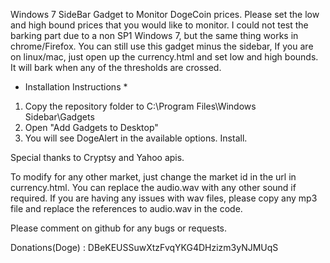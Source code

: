 Windows 7 SideBar Gadget to Monitor DogeCoin prices.  Please set the low and high bound prices that you would like to monitor. I could not test the barking part due to a non SP1 Windows 7, but the same thing works in chrome/Firefox.
You can still use this gadget minus the sidebar, If you are on linux/mac, just open up the currency.html and set low and high bounds. It will bark when any of the thresholds are crossed.

* Installation Instructions *

1. Copy the repository folder to C:\Program Files\Windows Sidebar\Gadgets 
2. Open "Add Gadgets to Desktop"
3. You will see DogeAlert in the available options. Install.

Special thanks to Cryptsy and Yahoo apis.

To modify for any other market, just change the market id in the url in currency.html. You can replace the audio.wav with any other sound if required. If you are having any issues with wav files,
please copy any mp3 file and replace the references to audio.wav in the code.

Please comment on github for any bugs or requests.

Donations(Doge) : DBeKEUSSuwXtzFvqYKG4DHzizm3yNJMUqS


